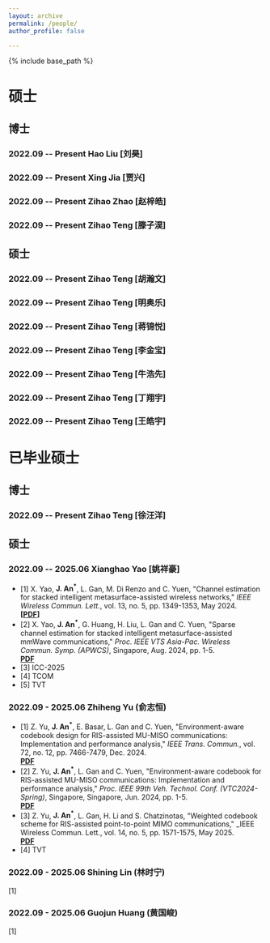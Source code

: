 ```yaml
---
layout: archive
permalink: /people/
author_profile: false

---
```


{% include base_path %}
# 硕士
## 博士
### 2022.09 -- Present Hao Liu [刘昊]

### 2022.09 -- Present Xing Jia [贾兴]

### 2022.09 -- Present Zihao Zhao [赵梓皓]

### 2022.09 -- Present Zihao Teng [滕子淏]
## 硕士
### 2022.09 -- Present Zihao Teng [胡瀚文]

### 2022.09 -- Present Zihao Teng [明奥乐]

### 2022.09 -- Present Zihao Teng [蒋锦悦]

### 2022.09 -- Present Zihao Teng [李金宝]

### 2022.09 -- Present Zihao Teng [牛浩先]

### 2022.09 -- Present Zihao Teng [丁翔宇]

### 2022.09 -- Present Zihao Teng [王皓宇]
# 已毕业硕士
## 博士
### 2022.09 -- Present Zihao Teng [徐汪洋]
## 硕士
### 2022.09 -- 2025.06 Xianghao Yao [姚祥豪]
* [1] X. Yao, **J. An<sup>*</sup>**, L. Gan, M. Di Renzo and C. Yuen, "Channel estimation for stacked intelligent metasurface-assisted wireless networks," _IEEE Wireless Commun. Lett._, vol. 13, no. 5, pp. 1349-1353, May 2024.<br>
**[[PDF](https://ieeexplore.ieee.org/document/10445164)]**
* [2] X. Yao, **J. An<sup>*</sup>**, G. Huang, H. Liu, L. Gan and C. Yuen, "Sparse channel estimation for stacked intelligent metasurface-assisted mmWave communications," _Proc. IEEE VTS Asia-Pac. Wireless Commun. Symp. (APWCS)_, Singapore, Aug. 2024, pp. 1-5.<br>
**[PDF](https://ieeexplore.ieee.org/document/10679297)**
* [3] ICC-2025<br>
* [4] TCOM
* [5] TVT

### 2022.09 - 2025.06 Zhiheng Yu (俞志恒)
* [1] Z. Yu, **J. An<sup>*</sup>**, E. Basar, L. Gan and C. Yuen, "Environment-aware codebook design for RIS-assisted MU-MISO communications: Implementation and performance analysis," _IEEE Trans. Commun._, vol. 72, no. 12, pp. 7466-7479, Dec. 2024.<br>
**[PDF](https://ieeexplore.ieee.org/document/10562240)**
* [2] Z. Yu, **J. An<sup>*</sup>**, L. Gan and C. Yuen, "Environment-aware codebook for RIS-assisted MU-MISO communications: Implementation and performance analysis," _Proc. IEEE 99th Veh. Technol. Conf. (VTC2024-Spring)_, Singapore, Singapore, Jun. 2024, pp. 1-5.<br>
**[PDF](https://ieeexplore.ieee.org/document/10683510)**
* [3] Z. Yu, **J. An<sup>*</sup>**, L. Gan, H. Li and S. Chatzinotas, "Weighted codebook scheme for RIS-assisted point-to-point MIMO communications," _IEEE Wireless Commun. Lett., vol. 14, no. 5, pp. 1571-1575, May 2025.<br>
**[PDF](https://ieeexplore.ieee.org/document/10922205)**
* [4] TVT

### 2022.09 - 2025.06 Shining Lin (林时宁)
[1]

### 2022.09 - 2025.06 Guojun Huang (黄国峻)
[1]

